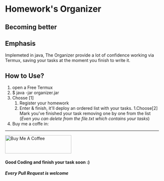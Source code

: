 # Homework's Organizer 

## Becoming better

## Emphasis

Implemeted in java, The Organizer provide a lot of confidence working via Termux, saving your tasks at the moment you finish to write it.

## How to Use?

1. open a Free Termux
1. $ java -jar organizer.jar
1. Chosse [1]
   1. Register your homework
   1. Enter & finish, it'll deploy an ordered list with your tasks.
1.Choose[2] Mark you've finished your task removing one by one from the list (*Even you can delete from the file.txt which contains your tasks*)
1. Buy me a coffe in: 
-------------
 <a href="https://www.buymeacoffee.com/O0JfjUd" target="_blank"><img src="https://cdn.buymeacoffee.com/buttons/v2/default-yellow.png" alt="Buy Me A Coffee" style="height: 60px !important;width: 217px !important;" ></a>

#### Good Coding and finish your task soon :)

##### Every Pull Request is welcome 